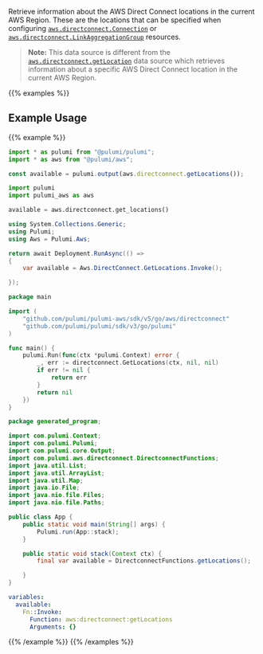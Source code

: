 Retrieve information about the AWS Direct Connect locations in the current AWS Region.
These are the locations that can be specified when configuring [`aws.directconnect.Connection`](https://www.terraform.io/docs/providers/aws/r/dx_connection.html) or [`aws.directconnect.LinkAggregationGroup`](https://www.terraform.io/docs/providers/aws/r/dx_lag.html) resources.

> **Note:** This data source is different from the [`aws.directconnect.getLocation`](https://www.terraform.io/docs/providers/aws/d/dx_location.html) data source which retrieves information about a specific AWS Direct Connect location in the current AWS Region.

{{% examples %}}
## Example Usage
{{% example %}}

```typescript
import * as pulumi from "@pulumi/pulumi";
import * as aws from "@pulumi/aws";

const available = pulumi.output(aws.directconnect.getLocations());
```
```python
import pulumi
import pulumi_aws as aws

available = aws.directconnect.get_locations()
```
```csharp
using System.Collections.Generic;
using Pulumi;
using Aws = Pulumi.Aws;

return await Deployment.RunAsync(() => 
{
    var available = Aws.DirectConnect.GetLocations.Invoke();

});
```
```go
package main

import (
	"github.com/pulumi/pulumi-aws/sdk/v5/go/aws/directconnect"
	"github.com/pulumi/pulumi/sdk/v3/go/pulumi"
)

func main() {
	pulumi.Run(func(ctx *pulumi.Context) error {
		_, err := directconnect.GetLocations(ctx, nil, nil)
		if err != nil {
			return err
		}
		return nil
	})
}
```
```java
package generated_program;

import com.pulumi.Context;
import com.pulumi.Pulumi;
import com.pulumi.core.Output;
import com.pulumi.aws.directconnect.DirectconnectFunctions;
import java.util.List;
import java.util.ArrayList;
import java.util.Map;
import java.io.File;
import java.nio.file.Files;
import java.nio.file.Paths;

public class App {
    public static void main(String[] args) {
        Pulumi.run(App::stack);
    }

    public static void stack(Context ctx) {
        final var available = DirectconnectFunctions.getLocations();

    }
}
```
```yaml
variables:
  available:
    Fn::Invoke:
      Function: aws:directconnect:getLocations
      Arguments: {}
```
{{% /example %}}
{{% /examples %}}